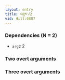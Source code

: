 ```yaml
---
layout: entry
title: འཐུམ་√2
vid: Hill:0807
---
```

### Dependencies (N = 2)
* `arg2` 2


### Two overt arguments


### Three overt arguments
